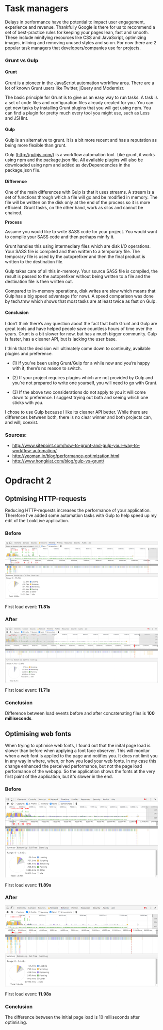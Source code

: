 # Task managers

Delays in performance have the potential to impact user engagement, experience and revenue. Thankfully Google is there for us to recommend a set of best-practice rules for keeping your pages lean, fast and smooth. These include minifying resources like CSS and JavaScript, optimizing images, inlining and removing unused styles and so on. For now there are 2 popular task managers that developers/companies use for projects.

### Grunt vs Gulp

#### Grunt

Grunt is a pioneer in the JavaScript automation workflow area. There are a lot of known Grunt users like Twitter, jQuery and Modernizr.

The basic principle for Grunt is to give us an easy way to run tasks. A task is a set of code files and configuration files already created for you. You can get new tasks by installing Grunt plugins that you will get using npm. You can find a plugin for pretty much every tool you might use, such as Less and JSHint.

#### Gulp

Gulp is an alternative to grunt. It is a bit more recent and has a reputation as being more flexible than grunt.

Gulp (http://gulpjs.com/) is a workflow automation tool. Like grunt, it works using npm and the package.json file. All available plugins will also be downloaded using npm and added as devDependencies in the package.json file.

#### Difference

One of the main differences with Gulp is that it uses streams. A stream is a set of functions through which a file will go and be modified in memory. The file will be written on the disk only at the end of the process so it is more efficient. Grunt tasks, on the other hand, work as silos and cannot be chained.

**Process**

Assume you would like to write SASS code for your project. You would want to compile your SASS code and then perhaps minify it.

Grunt handles this using intermediary files which are disk I/O operations. Your SASS file is compiled and then written to a temporary file. The temporary file is used by the autoprefixer and then the final product is written to the destination file.

Gulp takes care of all this in-memory. Your source SASS file is compiled, the result is passed to the autoprefixer without being written to a file and the destination file is then written out.

Compared to in-memory operations, disk writes are slow which means that Gulp has a big speed advantage (for now). A speed comparison was done by tech.tmw which shows that most tasks are at least twice as fast on Gulp.

#### Conclusion

I don’t think there’s any question about the fact that both Grunt and Gulp are great tools and have helped people save countless hours of time over the years. Grunt is a bit slower for now, but has a much bigger community. Gulp is faster, has a cleaner API, but is lacking the user base.

I think that the decision will ultimately come down to continuity, available plugins and preference.

- (1) If you’ve been using Grunt/Gulp for a while now and you’re happy with it, there’s no reason to switch.

- (2) If your project requires plugins which are not provided by Gulp and you’re not prepared to write one yourself, you will need to go with Grunt.

- (3) If the above two considerations do not apply to you it will come down to preference. I suggest trying out both and seeing which one sticks with you.

I chose to use Gulp because I like its cleaner API better. While there are differences between both, there is no clear winner and both projects can, and will, coexist.

### Sources:
- http://www.sitepoint.com/how-to-grunt-and-gulp-your-way-to-workflow-automation/
- http://yeoman.io/blog/performance-optimization.html
- http://www.hongkiat.com/blog/gulp-vs-grunt/

# Opdracht 2

## Optmising HTTP-requests

Reducing HTTP-requests increases the performance of your application. Therefore I've added some automation tasks with Gulp to help speed up my edit of the LookLive application.

### Before
![Before concatenating](readme/before_concat.png)

First load event: **11.81s**

### After
![After concatenating](readme/after_concat.png)

First load event: **11.71s**

### Conclusion

Difference between load events before and after concatenating files is **100 milliseconds**.

## Optimising web fonts

When trying to optimise web fonts, I found out that the inital page load is slower than before when applying a font face observer. This will monitor when a web font is applied to the page and notifies you. It does not limit you in any way in where, when, or how you load your web fonts. In my case this change enhanced the perceived performance, but not the page load performance of the webapp. So the application shows the fonts at the very first paint of the application, but it's slower in the end.

### Before
![Before webfonts](readme/before_fonts_1189.png)

First load event: **11.89s**

### After
![After webfonts](readme/after_fonts_1198.png)

First load event: **11.98s**

### Conclusion
The difference between the initial page load is 10 milliseconds after optimising.
